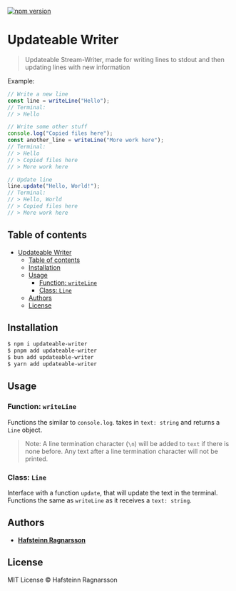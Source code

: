 [![npm version](https://badge.fury.io/js/updateable-writer.svg)](https://badge.fury.io/js/updateable-writer)

# Updateable Writer

> Updateable Stream-Writer, made for writing lines to stdout and then updating lines with new information

Example:

```typescript
// Write a new line
const line = writeLine("Hello");
// Terminal:
// > Hello

// Write some other stuff
console.log("Copied files here");
const another_line = writeLine("More work here");
// Terminal:
// > Hello
// > Copied files here
// > More work here

// Update line
line.update("Hello, World!");
// Terminal:
// > Hello, World
// > Copied files here
// > More work here
```

## Table of contents

- [Updateable Writer](#updateable-writer)
  - [Table of contents](#table-of-contents)
  - [Installation](#installation)
  - [Usage](#usage)
    - [Function: `writeLine`](#function-writeline)
    - [Class: `Line`](#class-line)
  - [Authors](#authors)
  - [License](#license)

## Installation

```sh
$ npm i updateable-writer
$ pnpm add updateable-writer
$ bun add updateable-writer
$ yarn add updateable-writer
```

## Usage

### Function: `writeLine`

Functions the similar to `console.log`. takes in `text: string` and returns a `Line` object.

> Note: A line termination character (`\n`) will be added to `text` if there is none before. Any text after a line termination character will not be printed.

### Class: `Line`

Interface with a function `update`, that will update the text in the terminal. Functions the same as `writeLine` as it receives a `text: string`.

## Authors

- [**Hafsteinn Ragnarsson**](https://github.com/Haffi921)

## License

MIT License © Hafsteinn Ragnarsson
